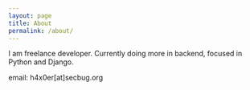 ```yaml
---
layout: page
title: About
permalink: /about/
---
```


I am freelance developer. Currently doing more in backend, focused in Python and Django.

email: h4x0er[at]secbug.org
